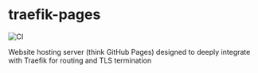 # traefik-pages

![CI](https://github.com/RealOrangeOne/traefik-pages/workflows/CI/badge.svg)

 Website hosting server (think GitHub Pages) designed to deeply integrate with Traefik for routing and TLS termination
